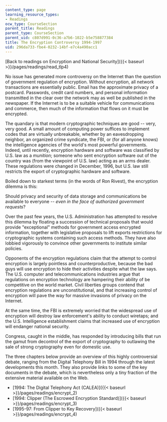 ```yaml
---
content_type: page
learning_resource_types:
- Readings
ocw_type: CourseSection
parent_title: Readings
parent_type: CourseSection
parent_uid: c807d991-0c36-a7b6-1022-b5e758877384
title: The Encryption Controversy 1994-1997
uid: 296da733-fbe4-0232-14bf-e7c4a490acc1
---
```


[Back to readings on Encryption and National Security]({{< baseurl >}}/pages/readings/read_tlp4)

No issue has generated more controversy on the Internet than the question of government regulation of encryption. Without encryption, all network transactions are essentially public. Email has the approximate privacy of a postcard. Passwords, credit card numbers, and personal information transmitted in the clear over the network may as well be published in the newspaper. If the Internet is to be a suitable vehicle for communications and commerce, then much of the information that flows on it must be encrypted.

The quandary is that modern cryptographic techniques are good -- very, very good. A small amount of computing power suffices to implement codes that are virtually unbreakable, whether by an eavesdropping neighbor, an organized crime syndicate, the FBI, or (for all anyone knows) the intelligence agencies of the world's most powerful governments. Indeed, until recently, encryption hardware and software was classified by U.S. law as a _munition_; someone who sent encryption software out of the country was (from the viewpoint of U.S. law) acting as an arms dealer. These regulations were changed in December, 1996, but U.S. law still restricts the export of cryptographic hardware and software.

Boiled down to starkest terms (in the words of Ron Rivest), the encryption dilemma is this:

Should privacy and security of data storage and communications be available to everyone -- _even in the face of authorized government requests_?

Over the past few years, the U.S. Administration has attempted to resolve this dilemma by floating a succession of technical proposals that would provide "exceptional" methods for government access encrypted information, together with legislative proposals to lift exports restrictions for cryptographic systems containing such access methods. They have also lobbied vigorously to convince other governments to institute similar policies.

Opponents of the encryption regulations claim that the attempt to control encryption is largely pointless and counterproductive, because the bad guys will use encryption to hide their activities despite what the law says. The U.S. computer and telecommunications industries argue that regulations on encryption technology are hampering their ability of be competitive on the world market. Civil liberties groups contend that encryption regulations are unconstitutional, and that increasing control of encryption will pave the way for massive invasions of privacy on the Internet.

At the same time, the FBI is extremely worried that the widespread use of encryption will destroy law enforcement's ability to conduct wiretaps; and the U.S. Intelligence establishment claims that increased use of encryption will endanger national security.

Congress, caught in the middle, has responded by introducing bills that run the gamut from decontrol of the export of cryptography to outlawing the sale of strong cryptography even for domestic use.

The three chapters below provide an overview of this highly controversial debate, ranging from the Digital Telephony Bill in 1994 through the latest developments this month. They also provide links to some of the key documents in the debate, which is nevertheless only a tiny fraction of the extensive material available on the Web.

*   [1994: The Digital Telephony Act (CALEA)]({{< baseurl >}}/pages/readings/encrypt_2)
*   [1994: Clipper (The Escrowed Encryption Standard)]({{< baseurl >}}/pages/readings/encrypt_3)
*   [1995-97: From Clipper to Key Recovery]({{< baseurl >}}/pages/readings/encrypt_4)